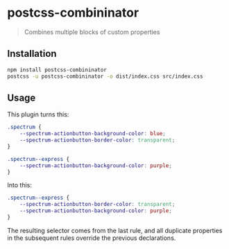 # postcss-combininator

> Combines multiple blocks of custom properties

## Installation

```sh
npm install postcss-combininator
postcss -u postcss-combininator -o dist/index.css src/index.css
```

## Usage

This plugin turns this:

```css
.spectrum {
    --spectrum-actionbutton-background-color: blue;
    --spectrum-actionbutton-border-color: transparent;
}

.spectrum--express {
    --spectrum-actionbutton-background-color: purple;
}
```

Into this:

```css
.spectrum--express {
    --spectrum-actionbutton-border-color: transparent;
    --spectrum-actionbutton-background-color: purple;
}
```

The resulting selector comes from the last rule, and all duplicate properties in the subsequent rules override the previous declarations.
